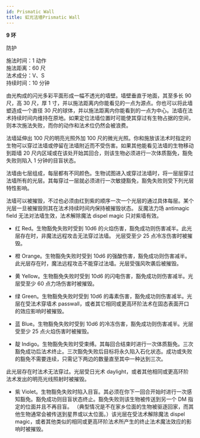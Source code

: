 ```yaml
---
id: Prismatic Wall
title: 虹光法墙Prismatic Wall
---
```


**9 环**

防护

施法时间：1 动作  
施法距离：60 尺  
法术成分：V、S  
持续时间：10 分钟

由光构成的闪光多彩平面形成一幅不透光的墙壁。墙壁垂直于地面，其至多长 90 尺，高 30 尺，厚 1 寸，并以施法距离内你能看见的一点为源点。你也可以将此墙塑造成一个直径 30
尺的球体，并以施法距离内你能看到的一点为中心。法墙在法术持续时间内维持在原地。如果定位法墙位置时可能使其穿过有生物占据的空间，则本次施法失败，而你的动作和法术位仍然会被浪费。

法墙延伸出 100 尺的明亮光照外加 100 尺的微光光照。你和施放该法术时指定的生物可以穿过法墙或停留在法墙附近而不受伤害。如果其他能看见法墙的生物移动到距墙 20 尺内区域或在该处开始其回合，则该生物必须进行一次体质豁免，豁免失败则陷入 1 分钟的目盲状态。

法墙由七层组成，每层都有不同颜色。生物试图进入或穿过法墙时，将一层层穿过法墙所有的光层。其每穿过一层就必须进行一次敏捷豁免，豁免失败则受下列光层特性影响。

法墙可以被摧毁，不过也必须由红到紫的顺序一次一个光层的通过具体每层。某个光层一旦被摧毁则其在法术持续时间内保持被摧毁状态。
反魔法力场
antimagic field 无法对法墙生效，法术解除魔法
dispel magic 只对紫墙有效。

- 红 Red。生物豁免失败时受到 10d6 的火焰伤害，豁免成功则伤害减半。此光层存在时，非魔法远程攻击无法穿过法墙。
  光层受至少 25 点冷冻伤害时被摧毁。

* 橙 Orange。生物豁免失败时受到 10d6 的强酸伤害，豁免成功则伤害减半。此光层存在时，魔法远程攻击不能穿过法墙。光层受强风吹袭后被摧毁。

- 黄 Yellow。生物豁免失败时受到 10d6 的闪电伤害，豁免成功则伤害减半。光层受至少 60 点力场伤害时被摧毁。

* 绿 Green。生物豁免失败时受到 10d6 的毒素伤害，豁免成功则伤害减半。光层在受法术穿墙术 passwall，或者其它相同或更高环阶法术在固态表面开口的效应影响时被摧毁。

- 蓝 Blue。生物豁免失败时受到 10d6 的冷冻伤害，豁免成功则伤害减半。光层受至少 25 点火焰伤害时被摧毁。

* 靛 Indigo。生物豁免失败时受束缚。其每回合结束时进行一次体质豁免。三次豁免成功后法术终止。三次豁免失败后目标将永久陷入石化状态。成功或失败的豁免不需要连续，只需记下两边的数量直至其中一种达到三次。

此光层存在时法术无法穿过。光层受日光术
daylight，或者其他相同或更高环阶法术发出的明亮光线照射时被摧毁。

- 紫 Violet。生物豁免失败时陷入目盲。其必须在你下一回合开始时进行一次感知豁免。豁免成功则目盲状态终止。豁免失败则该生物被传送到另一个 DM 指定的位面并且不再目盲。
  （典型情况是不在家乡位面的生物被驱逐回家，而其他生物通常会被传送到星界或以太位面。）该光层在受法术解除魔法
  dispel magic，或者其他类似的相同或更高环阶法术所产生的终止法术魔法效应的影响时被摧毁。
